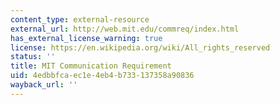 ```yaml
---
content_type: external-resource
external_url: http://web.mit.edu/commreq/index.html
has_external_license_warning: true
license: https://en.wikipedia.org/wiki/All_rights_reserved
status: ''
title: MIT Communication Requirement
uid: 4edbbfca-ec1e-4eb4-b733-137358a90836
wayback_url: ''
---
```

